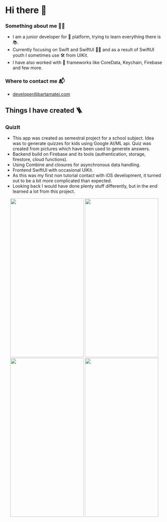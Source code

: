 # Hi there 👋
### Something about me 👨‍🎓
- I am a junior developer for 🍏 platform, trying to learn everything there is 📚. 
- Currently focusing on Swift and SwiftUI 👨‍💻 and as a result of SwiftUI youth I sometimes use 🛠 from UIKit.
- I have also worked with 🧰 frameworks like CoreData, Keychain, Firebase and few more.

### Where to contact me 📬
- developer@bartamatej.com

## Things I have created 🪜
### QuizIt
- This app was created as semestral project for a school subject. Idea was to generate quizzes for kids using Google AI/ML api. Quiz was created from pictures which have been used to generete answers.
- Backend build on Firebase and its tools (authentication, storage, firestore, cloud functions).
- Using Combine and closures for asynchronous data handling.
- Frontend SwiftUI with occasional UIKit.
- As this was my first non tutorial contact with iOS development, it turned out to be a bit more complicated than expected.
- Looking back I would have done plenty stuff differently, but in the end learned a lot from this project.
<p align="center">
<img src="https://user-images.githubusercontent.com/62949707/172696195-180988b7-c67c-4745-8b4c-3e4e2140fc19.PNG" width="234" height="506">
<img src="https://user-images.githubusercontent.com/62949707/172696215-486f37e4-2ed6-4dc6-b559-39c467e1cd5d.PNG" width="234" height="506">
<img src="https://user-images.githubusercontent.com/62949707/172696219-243eb1f2-19be-4159-ba0f-88cbaa68995b.PNG" width="234" height="506">
<img src="https://user-images.githubusercontent.com/62949707/172696226-3e6095e7-bb9b-40cd-bf11-a9fe2ea9dc5a.PNG" width="234" height="506">
</p>
